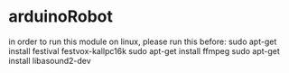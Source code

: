 # arduinoRobot
in order to run this module on linux, please run this before:
sudo apt-get install festival festvox-kallpc16k
sudo apt-get install ffmpeg
sudo apt-get install libasound2-dev
